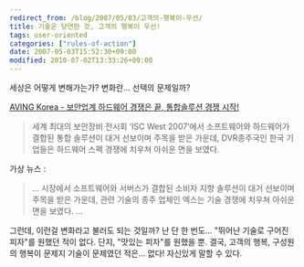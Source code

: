 ```yaml
---
redirect_from: /blog/2007/05/03/고객의-행복이-우선/
title: 기술은 당연한 것, 고객의 행복이 우선!
tags: user-oriented
categories: ["rules-of-action"]
date: 2007-05-03T15:52:30+09:00
modified: 2010-07-02T13:33:26+09:00
---
```

세상은 어떻게 변해가는가? 변화란... 선택의 문제일까?

[AVING Korea - 보안업계 하드웨어 경쟁은 끝, 통합솔루션 경쟁 시작!](http://aving.net/kr/Exhibition/default.asp?mode=read&c_num=45555&SP_Num=68&mn_name=exhi&BTB_Num=0)

> 세계 최대의 보안장비 전시회 ‘ISC West 2007’에서 소프트웨어와 하드웨어가
> 결합된 통합 솔루션이 대거 선보이며 주목을 받은 가운데, DVR종주국인 한국
> 기업들은 하드웨어 스펙 경쟁에 치우쳐 아쉬운 면을 보였다.

가상 뉴스 :

> ... 시장에서 소프트웨어와 서버스가 결합된 소비자 지향 솔루션이 대거
> 선보이며 주목을 받은 가운데, 관련 기술의 종주 업체인 엑스는 기술 경쟁에
> 치우쳐 아쉬운 면을 보였다. ...

그런데, 이런걸 변화라고 불러도 되는 것일까? 난 단 한 번도... "뛰어난
기술로 구어진 피자"를 원했던 적이 없다. 단지, "맛있는 피자"를 원했을 뿐.
결국, 고객의 행복, 구성원의 행복이 문제지 기술이 문제였던 적은...
없다!  자신있게 말할 수 있다.

